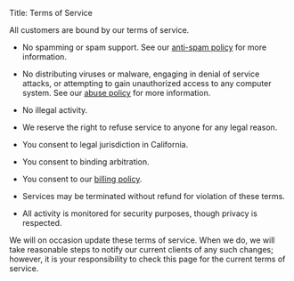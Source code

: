 Title: Terms of Service

All customers are bound by our terms of service.

* No spamming or spam support. See our [anti-spam policy][] for more information.
* No distributing viruses or malware, engaging in denial of service attacks, 
  or attempting to gain unauthorized access to any computer system. See our
  [abuse policy][] for more information.
* No illegal activity.
* We reserve the right to refuse service to anyone for any legal reason.
* You consent to legal jurisdiction in California.
* You consent to binding arbitration.
* You consent to our [billing policy][].
* Services may be terminated without refund for violation of these terms.
* All activity is monitored for security purposes, though privacy is respected.

   [anti-spam policy]: ../anti-spam-policy
   [abuse policy]: ../abuse-policy
   [billing policy]: ../billing-policy

We will on occasion update these terms of service. When we do, we will take reasonable steps to notify our current clients of any such changes; however, it is your responsibility to check this page for the current terms of service.

